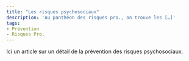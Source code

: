 ```yaml
---
title: "Les risques psychosociaux"
description: 'Au panthéon des risques pro., on trouve les […]'
tags:
- Prévention
- Risques Pro.
---
```


Ici un article sur un détail de la prévention des risques psychosociaux.
